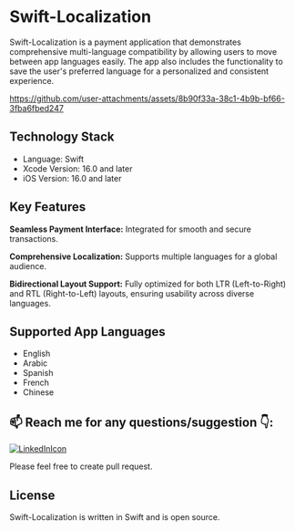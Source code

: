 # Swift-Localization #

Swift-Localization is a payment application that demonstrates comprehensive multi-language compatibility by allowing users to move between app languages easily. The app also includes the functionality to save the user's preferred language for a personalized and consistent experience.

https://github.com/user-attachments/assets/8b90f33a-38c1-4b9b-bf66-3fba6fbed247

    
## Technology Stack

- Language: Swift 
- Xcode Version: 16.0 and later
- iOS Version: 16.0 and later

## Key Features

**Seamless Payment Interface:** Integrated for smooth and secure transactions.

**Comprehensive Localization:** Supports multiple languages for a global audience.

**Bidirectional Layout Support:** Fully optimized for both LTR (Left-to-Right) and RTL (Right-to-Left) layouts, ensuring usability across diverse languages.


## Supported App Languages

- English
- Arabic
- Spanish
- French
- Chinese

## 📫 Reach me for any questions/suggestion :point_down::
[![LinkedInIcon](https://user-images.githubusercontent.com/56787966/180372874-fd85a898-5750-4b51-a39d-bf552e321eb4.png)](https://www.linkedin.com/in/saumil-shah-b954b9101/)

Please feel free to create pull request.

## License

Swift-Localization is written in Swift and is open source.
